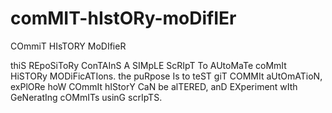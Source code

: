 # comMIT-hIstORy-moDifIEr
COmmiT HIsTORY MoDIfieR

thiS REpoSiToRy ConTAInS A SIMpLE ScRIpT To AUtoMaTe coMmIt HiSTORy MODiFicATIons. the puRpose Is to teST giT COMMIt aUtOmATioN, exPlORe hoW COmmIt hIStorY CaN be alTERED, anD EXperiment wIth GeNeratIng cOMmITs usinG scrIpTS.
